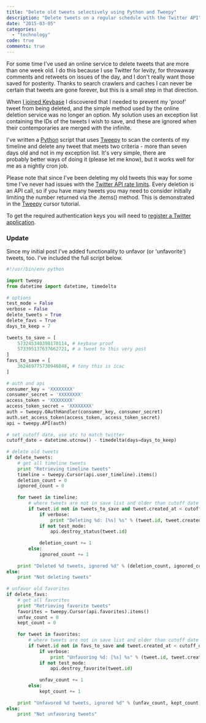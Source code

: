 ```yaml
---
title: "Delete old tweets selectively using Python and Tweepy"
description: "Delete tweets on a regular schedule with the Twitter API"
date: "2015-03-05"
categories: 
  - "technology"
code: true
comments: true
---
```

For some time I've used an online service to delete tweets that are more than one week old. I do this because I use Twitter for levity, for throwaway comments and retweets on issues of the day, and I don't really want those saved for posterity. Thanks to search crawlers and caches I can never be certain that tweets are gone forever, but this is a small step in that direction.

When [I joined Keybase](//keybase.io/imathew "imathew @ Keybase") I discovered that I needed to prevent my 'proof' tweet from being deleted, and the simple method used by the online deletion service was no longer an option. My solution uses an exception list containing the IDs of the tweets I wish to save, and these are ignored when their contemporaries are merged with the infinite.

I've written a [Python](//www.python.org/ "Python") script that uses [Tweepy](//www.tweepy.org/ "Tweepy") to scan the contents of my timeline and delete any tweet that meets two criteria - more than seven days old and not in my exception list. It's very simple, there are probably better ways of doing it (please let me know), but it works well for me as a nightly cron job.

Please note that since I've been deleting my old tweets this way for some time I've never had issues with the [Twitter API rate limits](//dev.twitter.com/rest/public/rate-limiting "Twitter API rate limits"). Every deletion is an API call, so if you have many tweets you may need to consider initially limiting the number returned via the .items() method. This is demonstrated in the [Tweepy](//tweepy.readthedocs.org/en/v3.2.0/cursor_tutorial.html "Cursor tutorial") cursor tutorial.

To get the required authentication keys you will need to [register a Twitter application](//apps.twitter.com/ "Register app").

### Update

Since my initial post I've added functionality to unfavor (or 'unfavorite') tweets, too. I've included the full script below.

```python
#!/usr/bin/env python
 
import tweepy
from datetime import datetime, timedelta
 
# options
test_mode = False
verbose = False
delete_tweets = True
delete_favs = True
days_to_keep = 7
 
tweets_to_save = [
	573245340398170114, # keybase proof
	573395137637662721, # a tweet to this very post
]
favs_to_save = [
	362469775730946048, # tony this is icac
]
 
# auth and api
consumer_key = 'XXXXXXXX'
consumer_secret = 'XXXXXXXX'
access_token = 'XXXXXXXX'
access_token_secret = 'XXXXXXXX'
auth = tweepy.OAuthHandler(consumer_key, consumer_secret)
auth.set_access_token(access_token, access_token_secret)
api = tweepy.API(auth)
 
# set cutoff date, use utc to match twitter
cutoff_date = datetime.utcnow() - timedelta(days=days_to_keep)
 
# delete old tweets
if delete_tweets:
	# get all timeline tweets
	print "Retrieving timeline tweets"
	timeline = tweepy.Cursor(api.user_timeline).items()
	deletion_count = 0
	ignored_count = 0
 
	for tweet in timeline:
		# where tweets are not in save list and older than cutoff date
		if tweet.id not in tweets_to_save and tweet.created_at < cutoff_date:
			if verbose:
				print "Deleting %d: [%s] %s" % (tweet.id, tweet.created_at, tweet.text)
			if not test_mode:
				api.destroy_status(tweet.id)
			 
			deletion_count += 1
		else:
			ignored_count += 1
 
	print "Deleted %d tweets, ignored %d" % (deletion_count, ignored_count)
else:
	print "Not deleting tweets"
	 
# unfavor old favorites
if delete_favs:
	# get all favorites
	print "Retrieving favorite tweets"
	favorites = tweepy.Cursor(api.favorites).items()
	unfav_count = 0
	kept_count = 0
 
	for tweet in favorites:
		# where tweets are not in save list and older than cutoff date
		if tweet.id not in favs_to_save and tweet.created_at < cutoff_date:
			if verbose:
				print "Unfavoring %d: [%s] %s" % (tweet.id, tweet.created_at, tweet.text)
			if not test_mode:
				api.destroy_favorite(tweet.id)
			 
			unfav_count += 1
		else:
			kept_count += 1
 
	print "Unfavored %d tweets, ignored %d" % (unfav_count, kept_count)
else:
	print "Not unfavoring tweets"
```